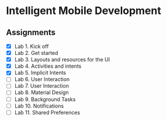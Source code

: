 # Intelligent Mobile Development

## Assignments

- [x] Lab 1. Kick off
- [X] Lab 2. Get started
- [x] Lab 3. Layouts and resources for the UI
- [x] Lab 4. Activities and intents
- [x] Lab 5. Implicit Intents
- [ ] Lab 6. User Interaction
- [ ] Lab 7. User Interaction
- [ ] Lab 8. Material Design
- [ ] Lab 9. Background Tasks
- [ ] Lab 10. Notifications
- [ ] Lab 11. Shared Preferences